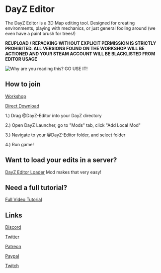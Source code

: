 # DayZ Editor

The DayZ Editor is a 3D Map editing tool. Designed for creating environments, playing with mechanics, or just general fooling around (we even have a paint brush for trees!)

**REUPLOAD / REPACKING WITHOUT EXPLICIT PERMISSION IS STRICTLY PROHIBITED. ALL VERSIONS FOUND ON THE WORKSHOP WILL BE ACTIONED AND YOUR STEAM ACCOUNT WILL BE BLACKLISTED FROM EDITOR USAGE**

![Why are you reading this? GO USE IT!](https://i.imgur.com/UsYQXZz.jpg)

## How to join

[Workshop](https://steamcommunity.com/sharedfiles/filedetails/?id=2250764298)

[Direct Download](https://github.com/InclementDab/DayZ-Editor/releases)

1.) Drag @DayZ-Editor into your DayZ directory

2.) Open DayZ Launcher, go to "Mods" tab, click "Add Local Mod"

3.) Navigate to your @DayZ-Editor folder, and select folder

4.) Run game!

## Want to load your edits in a server?

[DayZ Editor Loader](https://github.com/InclementDab/DayZ-Editor-Loader) Mod makes that very easy!

## Need a full tutorial?

[Full Video Tutorial](https://www.twitch.tv/videos/763263892?t=00h19m42s)

## Links
[Discord](https://discord.com/invite/5g742yH)

[Twitter](https://twitter.com/InclementDab)

[Patreon](https://www.patreon.com/inclementdab)

[Paypal](https://www.paypal.me/InclementDab)

[Twitch](https://www.twitch.tv/inclementdab)
